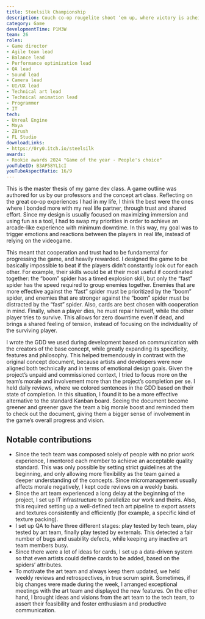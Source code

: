 ```yaml
---
title: Steelsilk Championship
description: Couch co-op rougelite shoot ‘em up, where victory is acheived by resisting three hoardes.
category: Game
developmentTime: P1M3W
team: 26
roles:
- Game director
- Agile team lead
- Balance lead
- Performance optimization lead
- QA lead
- Sound lead
- Camera lead
- UI/UX lead
- Technical art lead
- Technical animation lead
- Programmer
- IT
tech:
- Unreal Engine
- Maya
- ZBrush
- FL Studio
downloadLinks:
- https://0ry0.itch.io/steelsilk
awards:
- Rookie awards 2024 "Game of the year - People's choice"
youTubeID: B3AP58YL1cI
youTubeAspectRatio: 16/9
---
```


This is the master thesis of my game dev class. A game outline was authored for us by our professors and the concept art class.
Reflecting on the great co-op experiences I had in my life, I think the best were the ones where I bonded more with my real life partner, through trust and shared effort. Since my design is usually focused on maximizing immersion and using fun as a tool, I had to swap my priorities in order to achieve an arcade-like experience with minimum downtime. In this way, my goal was to trigger emotions and reactions between the players in real life, instead of relying on the videogame.

This meant that cooperation and trust had to be fundamental for progressing the game, and heavily rewarded. I designed the game to be basically impossible to beat if the players didn’t constantly look out for each other. For example, their skills would be at their most useful if coordinated together: the “boom” spider has a timed explosion skill, but only the “fast” spider has the speed required to group enemies together. Enemies that are more effective against the “fast” spider must be prioritized by the “boom” spider, and enemies that are stronger against the “boom” spider must be distracted by the “fast” spider. Also, cards are best chosen with cooperation in mind. Finally, when a player dies, he must repair himself, while the other player tries to survive. This allows for zero downtime even if dead, and brings a shared feeling of tension, instead of focusing on the individuality of the surviving player.

I wrote the GDD we used during development based on communication with the creators of the base concept, while greatly expanding its specificity, features and philosophy. This helped tremendously in contrast with the original concept document, because artists and developers were now aligned both technically and in terms of emotional design goals. Given the project’s unpaid and commissioned context, I tried to focus more on the team’s morale and involvement more than the project’s completion per se. I held daily reviews, where we colored sentences in the GDD based on their state of completion. In this situation, I found it to be a more effective alternative to the standard Kanban board. Seeing the document become greener and greener gave the team a big morale boost and reminded them to check out the document, giving them a bigger sense of involvement in the game’s overall progress and vision.

## Notable contributions

* Since the tech team was composed solely of people with no prior work experience, I mentored each member to achieve an acceptable quality standard. This was only possible by setting strict guidelines at the beginning, and only allowing more flexibility as the team gained a deeper understanding of the concepts. Since micromanagement usually affects morale negatively, I kept code reviews on a weekly basis.
* Since the art team experienced a long delay at the beginning of the project, I set up IT infrastructure to parallelize our work and theirs. Also, this required setting up a well-defined tech art pipeline to export assets and textures consistently and efficiently (for example, a specific kind of texture packing).
* I set up QA to have three different stages: play tested by tech team, play tested by art team, finally play tested by externals. This detected a fair number of bugs and usability defects, while keeping any inactive art team members busy.
* Since there were a lot of ideas for cards, I set up a data-driven system so that even artists could define cards to be added, based on the spiders’ attributes.
* To motivate the art team and always keep them updated, we held weekly reviews and retrospectives, in true scrum spirit. Sometimes, if big changes were made during the week, I arranged exceptional meetings with the art team and displayed the new features. On the other hand, I brought ideas and visions from the art team to the tech team, to assert their feasibility and foster enthusiasm and productive communication.

